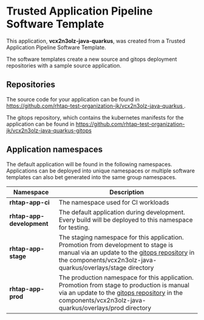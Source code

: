 # Trusted Application Pipeline Software Template

This application, **vcx2n3olz-java-quarkus**, was created from a Trusted Application Pipeline Software Template.

The software templates create a new source and gitops deployment repositories with a sample source application. 

## Repositories

The source code for your application can be found in [https://github.com/rhtap-test-organization-jk/vcx2n3olz-java-quarkus ](https://github.com/rhtap-test-organization-jk/vcx2n3olz-java-quarkus ).
 
The gitops repository, which contains the kubernetes manifests for the application can be found in 
[https://github.com/rhtap-test-organization-jk/vcx2n3olz-java-quarkus-gitops ](https://github.com/rhtap-test-organization-jk/vcx2n3olz-java-quarkus-gitops ) 

## Application namespaces 

The default application will be found in the following namespaces. Applications can be deployed into unique namespaces or multiple software templates can also bet generated into the same group namespaces.  

|  Namespace   |  Description   |  
| -------- | -------- |
| **rhtap-app-ci** | The namespace used for CI workloads |
| **rhtap-app-development** | The default application during development. Every build will be deployed to this namespace for testing. |
| **rhtap-app-stage** | The staging namespace for this application. Promotion from development to stage is manual via an update to the [gitops repository](https://github.com/rhtap-test-organization-jk/vcx2n3olz-java-quarkus-gitops ) in the components/vcx2n3olz-java-quarkus/overlays/stage directory |
| **rhtap-app-prod** | The production namespace for this application. Promotion from stage to production is manual via an update to the [gitops repository](https://github.com/rhtap-test-organization-jk/vcx2n3olz-java-quarkus-gitops ) in the components/vcx2n3olz-java-quarkus/overlays/prod directory |